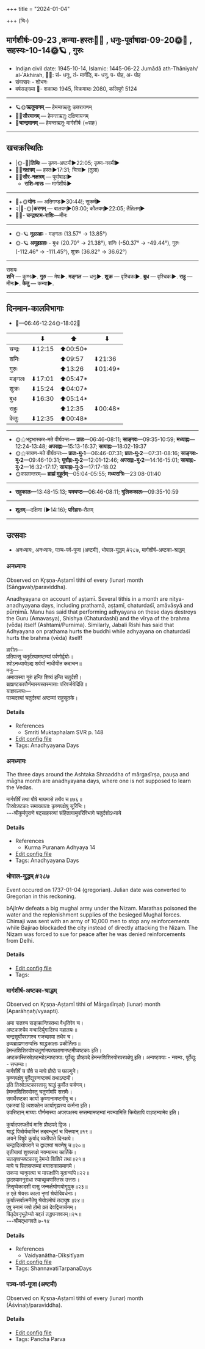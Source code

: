 +++
title = "2024-01-04"

+++
(चि॰)
## मार्गशीर्षः-09-23  ,कन्या-हस्तः🌛🌌  ,  धनुः-पूर्वाषाढा-09-20🌞🌌  ,  सहस्यः-10-14🌞🪐  , गुरुः
- Indian civil date: 1945-10-14, Islamic: 1445-06-22 Jumādā ath-Thāniyah/ al-ʾĀkhirah, 🌌🌞: सं- धनुः, तं- मार्गऴि, म- धनु, प- पोह, अ- पोह
- संवत्सरः - शोभनः
- वर्षसङ्ख्या 🌛- शकाब्दः 1945, विक्रमाब्दः 2080, कलियुगे 5124
___________________
- 🪐🌞**ऋतुमानम्** — हेमन्तऋतुः उत्तरायणम्
- 🌌🌞**सौरमानम्** — हेमन्तऋतुः दक्षिणायनम्
- 🌛**चान्द्रमानम्** — हेमन्तऋतुः मार्गशीर्षः (≈सहः)
___________________


## खचक्रस्थितिः
- |🌞-🌛|**तिथिः** — कृष्ण-अष्टमी►22:05; कृष्ण-नवमी►  
- 🌌🌛**नक्षत्रम्** — हस्तः►17:31; चित्रा► (तुला)  
- 🌌🌞**सौर-नक्षत्रम्** — पूर्वाषाढा►  
  - **राशि-मासः** — मार्गशीर्षः► 
___________________
- 🌛+🌞**योगः** — अतिगण्डः►30:44!; सुकर्म►  
- २|🌛-🌞|**करणम्** — बालवम्►09:00; कौलवम्►22:05; तैतिलम्►  
- 🌌🌛- **चन्द्राष्टम-राशिः**—मीनः  
___________________
- 🌞-🪐 **मूढग्रहाः** - मङ्गलः (13.57° → 13.85°)
- 🌞-🪐 **अमूढग्रहाः** - बुधः (20.70° → 21.38°), शनिः (-50.37° → -49.44°), गुरुः (-112.46° → -111.45°), शुक्रः (36.82° → 36.62°)
___________________
राशयः  
**शनि** — कुम्भः►. **गुरु** — मेषः►. **मङ्गल** — धनुः►. **शुक्र** — वृश्चिकः►. **बुध** — वृश्चिकः►. **राहु** — मीनः►. **केतु** — कन्या►. 
___________________


## दिनमान-कालविभागाः
- 🌅—06:46-12:24🌞-18:02🌇  

|      |⬇     |⬆     |⬇     |
|------|-----|-----|------|
|चन्द्रः|⬇12:15 |⬆00:50*|     |
|शनिः   |     |⬆09:57 |⬇21:36 |
|गुरुः  |     |⬆13:26 |⬇01:49*|
|मङ्गलः |⬇17:01 |⬆05:47*|     |
|शुक्रः |⬇15:24 |⬆04:07*|     |
|बुधः   |⬇16:30 |⬆05:14*|     |
|राहुः  |     |⬆12:35 |⬇00:48*|
|केतुः  |⬇12:35 |⬆00:48*|     |
___________________
- 🌞⚝भट्टभास्कर-मते वीर्यवन्तः— **प्रातः**—06:46-08:11; **साङ्गवः**—09:35-10:59; **मध्याह्नः**—12:24-13:48; **अपराह्णः**—15:13-16:37; **सायाह्नः**—18:02-19:37  
- 🌞⚝सायण-मते वीर्यवन्तः— **प्रातः-मु॰1**—06:46-07:31; **प्रातः-मु॰2**—07:31-08:16; **साङ्गवः-मु॰2**—09:46-10:31; **पूर्वाह्णः-मु॰2**—12:01-12:46; **अपराह्णः-मु॰2**—14:16-15:01; **सायाह्नः-मु॰2**—16:32-17:17; **सायाह्नः-मु॰3**—17:17-18:02  
- 🌞कालान्तरम्— **ब्राह्मं मुहूर्तम्**—05:04-05:55; **मध्यरात्रिः**—23:08-01:40  
___________________
- **राहुकालः**—13:48-15:13; **यमघण्टः**—06:46-08:11; **गुलिककालः**—09:35-10:59  
___________________
- **शूलम्**—दक्षिणा (►14:16); **परिहारः**–तैलम्  
___________________

## उत्सवाः
- अनध्यायः, अनध्यायः, पञ्च-पर्व-पूजा (अष्टमी), भोपाल-युद्धम् #२८७, मार्गशीर्ष-अष्टका-श्राद्धम्
### अनध्यायः

Observed on Kr̥ṣṇa-Aṣṭamī tithi of every (lunar) month (Sāṅgavaḥ/paraviddha). 

Anadhyayana on account of aṣṭamī. Several tithis in a month are nitya-anadhyayana days, including prathamā, aṣṭamī, chaturdaśī, amāvāsyā and pūrṇimā. Manu has said that performing adhyayana on these days destroys the Guru (Amavasya), Shishya (Chaturdashi) and the vīrya of the brahma (vēda) itself (Ashtami/Purnima). Similarly, Jabali Rishi has said that Adhyayana on prathama hurts the buddhi while adhyayana on chaturdaśī hurts the brahma (vēda) itself!

हारीतः—  
प्रतिपत्सु चतुर्दश्यामष्टम्यां पर्वणोर्द्वयोः।  
श्वोऽनध्यायेऽद्य शर्वर्यां नाधीयीत कदाचन॥  
मनुः—  
अमावास्या गुरुं हन्ति शिष्यं हन्ति चतुर्दशी।  
ब्रह्माष्टकापौर्णमास्यस्तस्मात्ताः परिवर्जयेदिति॥  
याज्ञवल्क्यः—  
पञ्चदश्यां चतुर्दश्यां अष्टम्यां राहुसूतके।



#### Details
- References
  - Smriti Muktaphalam SVR p.  148
- [Edit config file](https://github.com/jyotisham/adyatithi/blob/master/time_focus/adhyayana/lunar_month/tithi/00/23/anadhyAyaH~23.toml)
- Tags: Anadhyayana Days


### अनध्यायः



The three days around the Ashtaka Shraaddha of  mārgaśīrṣa, pauṣa and māgha month are anadhyayana days, where one is not supposed to learn the Vedas.

मार्गशीर्षे तथा पौषे माघमासे तथैव च॥७६॥  
तिस्रोऽष्टकाः समाख्याताः कृष्णपक्षेषु सूरिभिः।  
---श्रीकूर्मपुराणे षट्‌साहस्त्र्यां संहितायामुपरिविभागे चतुर्दशोऽध्याये



#### Details
- References
  - Kurma Puranam Adhyaya 14
- [Edit config file](https://github.com/jyotisham/adyatithi/blob/master/time_focus/adhyayana/relative_event/mArgazIrSa-aSTakA-zrAddham/offset__00/anadhyAyaH~mArgazIrSa-aSTakA~2.toml)
- Tags: Anadhyayana Days


### भोपाल-युद्धम् #२८७

Event occured on 1737-01-04 (gregorian). Julian date was converted to Gregorian in this reckoning. 

bAjIrAv defeats a big mughal army under the Nizam. Marathas poisoned the water and the replenishment supplies of the besieged Mughal forces. Chimaji was sent with an army of 10,000 men to stop any reinforcements while Bajirao blockaded the city instead of directly attacking the Nizam. The Nizam was forced to sue for peace after he was denied reinforcements from Delhi.

#### Details
- [Edit config file](https://github.com/jyotisham/adyatithi/blob/master/mahApuruSha/xatra-later/julian/day/12/24/bhopAl-yuddham.toml)
- Tags: 


### मार्गशीर्ष-अष्टका-श्राद्धम्

Observed on Kr̥ṣṇa-Aṣṭamī tithi of Mārgaśīrṣaḥ (lunar) month (Aparāhṇaḥ/vyaapti). 

अमा पातश्च सङ्क्रान्तिस्तथा वैधृतिरेव च।  
अष्टकाश्चैव मन्वादिर्युगादिश्च महालयः॥  
चन्द्रसूर्योपरागश्च गजच्छाया तथैव च।  
द्रव्यब्राह्मणसम्पत्तिः श्राद्धकालाः प्रकीर्तिताः॥  
हेमन्तशिशिरयोश्चतुर्णामपरपक्षाणामष्टमीष्वष्टकाः इति।  
अष्टकास्तिस्रोऽष्टम्योऽन्वष्टक्या: पूर्वेद्युः प्रौष्ठपदे हेमन्तशिशिरयोरपरपक्षेषु इति। अन्वष्टक्याः - नवम्यः, पूर्वेद्युः - सप्तम्यः।  
मार्गशीर्षे च पौषे च माघे प्रौष्ठे च फाल्गुने।  
कृष्णपक्षेषु पूर्वेद्युरन्वष्टक्यं तथाऽष्टमी।  
इति तिस्रोऽष्टकास्तासु श्राद्धं कुर्वीत पार्वणम्।  
हेमन्तशिशिरवोस्तु चतुर्णामपि सत्तमैः।  
समर्थैरष्टका कार्या कृष्णानामष्टमीषु च।   
एकस्यां हि त्वशक्तेन कार्यागृह्यस्य वर्त्मना इति।  
उपरिष्टान् माघ्याः पौर्णमास्या अपरपक्षस्य सप्तम्यामष्टम्यां नवम्यामिति  क्रियेतापि वाऽष्टम्यामेव इति।  
  
कुर्यादपरपक्षीयं मासि प्रौष्ठपदे द्विजः।  
श्राद्धं पित्रोर्यथावित्तं तद्बन्धूनां च वित्तवान्॥१९॥  
अयने विषुवे कुर्याद् व्यतीपाते दिनक्षये।  
चन्द्रादित्योपरागे च द्वादश्यां श्रवणेषु च॥२०॥  
तृतीयायां शुक्लपक्षे नवम्यामथ कार्तिके।  
चतसृष्वप्यष्टकासु हेमन्ते शिशिरे तथा॥२१॥  
माघे च सितसप्तम्यां मघाराकासमागमे।  
राकया चानुमत्या च मासर्क्षाणि युतान्यपि॥२२॥  
द्वादश्यामनुराधा स्याच्छ्रवणस्तिस्र उत्तराः।  
तिसृष्वेकादशी वासु जन्मर्क्षश्रोणयोगूयुक्॥२३॥  
त एते श्रेयसः काला नृणां श्रेयोविवर्धनाः।  
कुर्यात्सर्वात्मनैतेषु श्रेयोऽमोघं तदायुषः॥२४॥  
एषु स्‍नानं जपो होमो व्रतं देवद्विजार्चनम्।  
पितृदेवनृभूतेभ्यो यद्दत्तं तद्ध्यनश्वरम्॥२५॥  
---श्रीमद्भागवते ७-१४



#### Details
- References
  - Vaidyanātha-Dīkṣitīyam
- [Edit config file](https://github.com/jyotisham/adyatithi/blob/master/devatA/pitR/lunar_month/tithi/09/23/mArgazIrSa-aSTakA-zrAddham.toml)
- Tags: ShannavatiTarpanaDays


### पञ्च-पर्व-पूजा (अष्टमी)

Observed on Kr̥ṣṇa-Aṣṭamī tithi of every (lunar) month (Āśvinaḥ/paraviddha). 



#### Details
- [Edit config file](https://github.com/jyotisham/adyatithi/blob/master/devatA/devIparva/lunar_month/tithi/00/23/pancha-parva-3.toml)
- Tags: Pancha Parva


